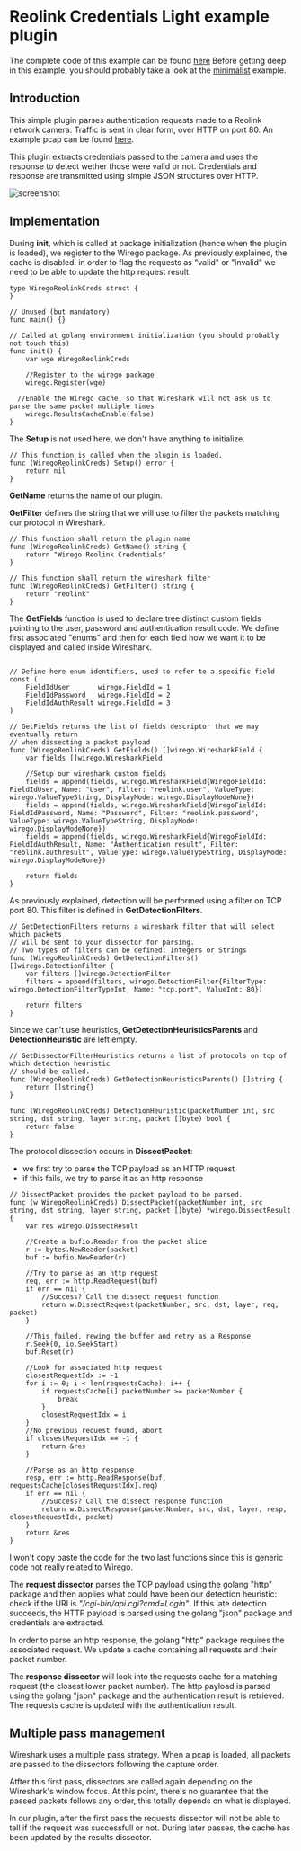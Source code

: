 # Reolink Credentials Light example plugin

The complete code of this example can be found [here](./wirego_reolinkcredslight.go)
Before getting deep in this example, you should probably take a look at the [minimalist](../examples/minimal/README.md) example.

## Introduction

This simple plugin parses authentication requests made to a Reolink network camera.
Traffic is sent in clear form, over HTTP on port 80.
An example pcap can be found [here](./reolink_sample.pcapng).

This plugin extracts credentials passed to the camera and uses the response to detect wether those were valid or not.
Credentials and response are transmitted using simple JSON structures over HTTP.

![screenshot](./screenshot.png)


## Implementation

During **init**, which is called at package initialization (hence when the plugin is loaded), we register to the Wirego package. As previously explained, the cache is disabled: in order to flag the requests as "valid" or "invalid" we need to be able to update the http request result.

```golang
type WiregoReolinkCreds struct {
}

// Unused (but mandatory)
func main() {}

// Called at golang environment initialization (you should probably not touch this)
func init() {
	var wge WiregoReolinkCreds

	//Register to the wirego package
	wirego.Register(wge)

  //Enable the Wirego cache, so that Wireshark will not ask us to parse the same packet multiple times
	wirego.ResultsCacheEnable(false)
}
```

The **Setup** is not used here, we don't have anything to initialize.

```golang
// This function is called when the plugin is loaded.
func (WiregoReolinkCreds) Setup() error {
	return nil
}
```

**GetName** returns the name of our plugin.

**GetFilter** defines the string that we will use to filter the packets matching our protocol in Wireshark.

```golang
// This function shall return the plugin name
func (WiregoReolinkCreds) GetName() string {
	return "Wirego Reolink Credentials"
}

// This function shall return the wireshark filter
func (WiregoReolinkCreds) GetFilter() string {
	return "reolink"
}
```


The **GetFields** function is used to declare tree distinct custom fields pointing to the user, password and authentication result code. We define first associated "enums" and then for each field how we want it to be displayed and called inside Wireshark.

```golang

// Define here enum identifiers, used to refer to a specific field
const (
	FieldIdUser       wirego.FieldId = 1
	FieldIdPassword   wirego.FieldId = 2
	FieldIdAuthResult wirego.FieldId = 3
)

// GetFields returns the list of fields descriptor that we may eventually return
// when dissecting a packet payload
func (WiregoReolinkCreds) GetFields() []wirego.WiresharkField {
	var fields []wirego.WiresharkField

	//Setup our wireshark custom fields
	fields = append(fields, wirego.WiresharkField{WiregoFieldId: FieldIdUser, Name: "User", Filter: "reolink.user", ValueType: wirego.ValueTypeString, DisplayMode: wirego.DisplayModeNone})
	fields = append(fields, wirego.WiresharkField{WiregoFieldId: FieldIdPassword, Name: "Password", Filter: "reolink.password", ValueType: wirego.ValueTypeString, DisplayMode: wirego.DisplayModeNone})
	fields = append(fields, wirego.WiresharkField{WiregoFieldId: FieldIdAuthResult, Name: "Authentication result", Filter: "reolink.authresult", ValueType: wirego.ValueTypeString, DisplayMode: wirego.DisplayModeNone})

	return fields
}
```

As previously explained, detection will be performed using a filter on TCP port 80. This filter is defined in **GetDetectionFilters**.

```golang
// GetDetectionFilters returns a wireshark filter that will select which packets
// will be sent to your dissector for parsing.
// Two types of filters can be defined: Integers or Strings
func (WiregoReolinkCreds) GetDetectionFilters() []wirego.DetectionFilter {
	var filters []wirego.DetectionFilter
	filters = append(filters, wirego.DetectionFilter{FilterType: wirego.DetectionFilterTypeInt, Name: "tcp.port", ValueInt: 80})

	return filters
}
```


Since we can't use heuristics, **GetDetectionHeuristicsParents** and **DetectionHeuristic** are left empty.

```golang
// GetDissectorFilterHeuristics returns a list of protocols on top of which detection heuristic
// should be called.
func (WiregoReolinkCreds) GetDetectionHeuristicsParents() []string {
	return []string{}
}

func (WiregoReolinkCreds) DetectionHeuristic(packetNumber int, src string, dst string, layer string, packet []byte) bool {
	return false
}
```

The protocol dissection occurs in **DissectPacket**:

  - we first try to parse the TCP payload as an HTTP request
  - if this fails, we try to parse it as an http response

```golang
// DissectPacket provides the packet payload to be parsed.
func (w WiregoReolinkCreds) DissectPacket(packetNumber int, src string, dst string, layer string, packet []byte) *wirego.DissectResult {
	var res wirego.DissectResult

	//Create a bufio.Reader from the packet slice
	r := bytes.NewReader(packet)
	buf := bufio.NewReader(r)

	//Try to parse as an http request
	req, err := http.ReadRequest(buf)
	if err == nil {
		//Success? Call the dissect request function
		return w.DissectRequest(packetNumber, src, dst, layer, req, packet)
	}

	//This failed, rewing the buffer and retry as a Response
	r.Seek(0, io.SeekStart)
	buf.Reset(r)

	//Look for associated http request
	closestRequestIdx := -1
	for i := 0; i < len(requestsCache); i++ {
		if requestsCache[i].packetNumber >= packetNumber {
			break
		}
		closestRequestIdx = i
	}
	//No previous request found, abort
	if closestRequestIdx == -1 {
		return &res
	}

	//Parse as an http response
	resp, err := http.ReadResponse(buf, requestsCache[closestRequestIdx].req)
	if err == nil {
		//Success? Call the dissect response function
		return w.DissectResponse(packetNumber, src, dst, layer, resp, closestRequestIdx, packet)
	}
	return &res
}
```

I won't copy paste the code for the two last functions since this is generic code not really related to Wirego.


The **request dissector** parses the TCP payload using the golang "http" package and then applies what could have been our detection heuristic: check if the URI is *"/cgi-bin/api.cgi?cmd=Login"*.
If this late detection succeeds, the HTTP payload is parsed using the golang "json" package and credentials are extracted.

In order to parse an http response, the golang "http" package requires the associated request. We update a cache containing all requests and their packet number.

The **response dissector** will look into the requests cache for a matching request (the closest lower packet number). The http payload is parsed using the golang "json" package and the authentication result is retrieved. The requests cache is updated with the authentication result.



## Multiple pass management

Wireshark uses a multiple pass strategy.
When a pcap is loaded, all packets are passed to the dissectors following the capture order.

Atfter this first pass, dissectors are called again depending on the Wireshark's window focus.
At this point, there's no guarantee that the passed packets follows any order, this totally depends on what is displayed.

In our plugin, after the first pass the requests dissector will not be able to tell if the request was successfull or not. During later passes, the cache has been updated by the results dissector.

